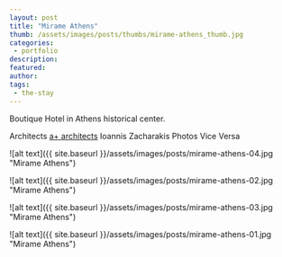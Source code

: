 ```yaml
---
layout: post
title: "Mirame Athens"
thumb: /assets/images/posts/thumbs/mirame-athens_thumb.jpg
categories:
 - portfolio
description:
featured:
author: 
tags:
 - the-stay
---
```


Boutique Hotel in Athens historical center.

<p class="credits">
    <span class="title">Architects</span>
        <span class="contributor"><a href="https://www.a-plusarchitects.com/">a+ architects</a></span>
        <span class="contributor">Ioannis Zacharakis</span>
    <span class="title">Photos</span>
        <span class="contributor">Vice Versa</span>
</p>

![alt text]({{ site.baseurl }}/assets/images/posts/mirame-athens-04.jpg "Mirame Athens")

![alt text]({{ site.baseurl }}/assets/images/posts/mirame-athens-02.jpg "Mirame Athens")

![alt text]({{ site.baseurl }}/assets/images/posts/mirame-athens-03.jpg "Mirame Athens")

![alt text]({{ site.baseurl }}/assets/images/posts/mirame-athens-01.jpg "Mirame Athens")
